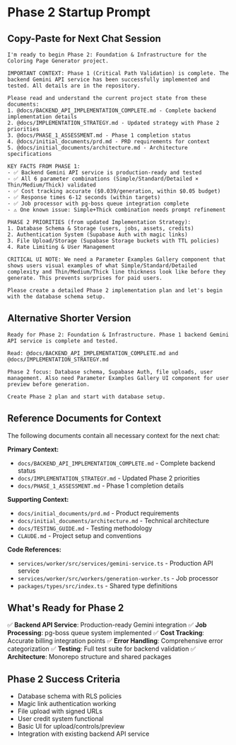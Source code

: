 # Phase 2 Startup Prompt

## Copy-Paste for Next Chat Session

```
I'm ready to begin Phase 2: Foundation & Infrastructure for the Coloring Page Generator project.

IMPORTANT CONTEXT: Phase 1 (Critical Path Validation) is complete. The backend Gemini API service has been successfully implemented and tested. All details are in the repository.

Please read and understand the current project state from these documents:
1. @docs/BACKEND_API_IMPLEMENTATION_COMPLETE.md - Complete backend implementation details
2. @docs/IMPLEMENTATION_STRATEGY.md - Updated strategy with Phase 2 priorities
3. @docs/PHASE_1_ASSESSMENT.md - Phase 1 completion status
4. @docs/initial_documents/prd.md - PRD requirements for context
5. @docs/initial_documents/architecture.md - Architecture specifications

KEY FACTS FROM PHASE 1:
- ✅ Backend Gemini API service is production-ready and tested
- ✅ All 6 parameter combinations (Simple/Standard/Detailed × Thin/Medium/Thick) validated
- ✅ Cost tracking accurate ($0.039/generation, within $0.05 budget)
- ✅ Response times 6-12 seconds (within targets)
- ✅ Job processor with pg-boss queue integration complete
- ⚠️ One known issue: Simple+Thick combination needs prompt refinement

PHASE 2 PRIORITIES (from updated Implementation Strategy):
1. Database Schema & Storage (users, jobs, assets, credits)
2. Authentication System (Supabase Auth with magic links)
3. File Upload/Storage (Supabase Storage buckets with TTL policies)
4. Rate Limiting & User Management

CRITICAL UI NOTE: We need a Parameter Examples Gallery component that shows users visual examples of what Simple/Standard/Detailed complexity and Thin/Medium/Thick line thickness look like before they generate. This prevents surprises for paid users.

Please create a detailed Phase 2 implementation plan and let's begin with the database schema setup.
```

## Alternative Shorter Version

```
Ready for Phase 2: Foundation & Infrastructure. Phase 1 backend Gemini API service is complete and tested.

Read: @docs/BACKEND_API_IMPLEMENTATION_COMPLETE.md and @docs/IMPLEMENTATION_STRATEGY.md

Phase 2 focus: Database schema, Supabase Auth, file uploads, user management. Also need Parameter Examples Gallery UI component for user preview before generation.

Create Phase 2 plan and start with database setup.
```

## Reference Documents for Context

The following documents contain all necessary context for the next chat:

**Primary Context:**
- `docs/BACKEND_API_IMPLEMENTATION_COMPLETE.md` - Complete backend status
- `docs/IMPLEMENTATION_STRATEGY.md` - Updated Phase 2 priorities
- `docs/PHASE_1_ASSESSMENT.md` - Phase 1 completion details

**Supporting Context:**
- `docs/initial_documents/prd.md` - Product requirements
- `docs/initial_documents/architecture.md` - Technical architecture
- `docs/TESTING_GUIDE.md` - Testing methodology
- `CLAUDE.md` - Project setup and conventions

**Code References:**
- `services/worker/src/services/gemini-service.ts` - Production API service
- `services/worker/src/workers/generation-worker.ts` - Job processor
- `packages/types/src/index.ts` - Shared type definitions

## What's Ready for Phase 2

✅ **Backend API Service**: Production-ready Gemini integration
✅ **Job Processing**: pg-boss queue system implemented
✅ **Cost Tracking**: Accurate billing integration points
✅ **Error Handling**: Comprehensive error categorization
✅ **Testing**: Full test suite for backend validation
✅ **Architecture**: Monorepo structure and shared packages

## Phase 2 Success Criteria

- Database schema with RLS policies
- Magic link authentication working
- File upload with signed URLs
- User credit system functional
- Basic UI for upload/controls/preview
- Integration with existing backend API service